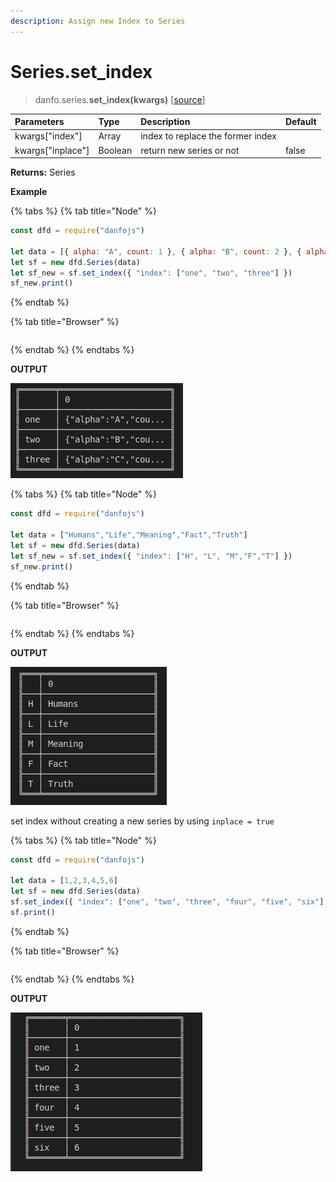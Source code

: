 ```yaml
---
description: Assign new Index to Series
---
```


# Series.set\_index

> danfo.series.**set\_index\(**kwargs**\)** \[[source](https://github.com/opensource9ja/danfojs/blob/master/danfojs/src/core/series.js#L635)\]

| Parameters | Type | Description | Default |
| :--- | :--- | :--- | :--- |
| kwargs\["index"\] | Array | index to replace the former index  |  |
| kwargs\["inplace"\] | Boolean | return new series or not | false |

**Returns:** Series

**Example**

{% tabs %}
{% tab title="Node" %}
```javascript
const dfd = require("danfojs")

let data = [{ alpha: "A", count: 1 }, { alpha: "B", count: 2 }, { alpha: "C", count: 3 }]
let sf = new dfd.Series(data)
let sf_new = sf.set_index({ "index": ["one", "two", "three"] })
sf_new.print()
```
{% endtab %}

{% tab title="Browser" %}
```

```
{% endtab %}
{% endtabs %}

**OUTPUT**

![](../../.gitbook/assets/series.reset_index.png)

{% tabs %}
{% tab title="Node" %}
```javascript
const dfd = require("danfojs")

let data = ["Humans","Life","Meaning","Fact","Truth"]
let sf = new dfd.Series(data)
let sf_new = sf.set_index({ "index": ["H", "L", "M","F","T"] })
sf_new.print()
```
{% endtab %}

{% tab title="Browser" %}
```

```
{% endtab %}
{% endtabs %}

**OUTPUT**

![](../../.gitbook/assets/series_reset_index2.png)

set index without creating a new series by using `inplace = true`

{% tabs %}
{% tab title="Node" %}
```javascript
const dfd = require("danfojs")

let data = [1,2,3,4,5,6]
let sf = new dfd.Series(data)
sf.set_index({ "index": ["one", "two", "three", "four", "five", "six"], "inplace": true })
sf.print()
```
{% endtab %}

{% tab title="Browser" %}
```

```
{% endtab %}
{% endtabs %}

**OUTPUT**

![](../../.gitbook/assets/series_set_index.png)

